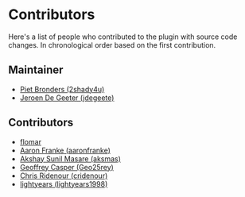 # Contributors

Here's a list of people who contributed to the plugin with source code changes.
In chronological order based on the first contribution.

## Maintainer

- [Piet Bronders (2shady4u)](https://github.com/2shady4u)
- [Jeroen De Geeter (jdegeete)](https://github.com/jdegeete)

## Contributors

- [flomar](https://github.com/flomar)
- [Aaron Franke (aaronfranke)](https://github.com/aaronfranke)
- [Akshay Sunil Masare (aksmas)](https://github.com/aksmas)
- [Geoffrey Casper (Geo25rey)](https://github.com/Geo25rey)
- [Chris Ridenour (cridenour)](https://github.com/cridenour)
- [lightyears (lightyears1998)](https://github.com/lightyears1998)